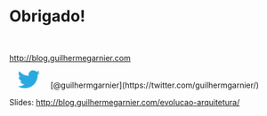 # Obrigado!

<br />

http://blog.guilhermegarnier.com

<img src="static/twitter.svg" style="width: 40px; margin: 0 15px" />
[@guilhermgarnier](https://twitter.com/guilhermgarnier/)

Slides: http://blog.guilhermegarnier.com/evolucao-arquitetura/
